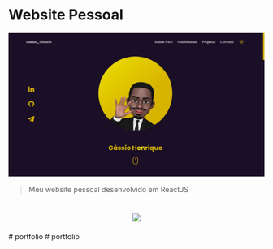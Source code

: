 # Website Pessoal

<div align="center"><img src="./public/assets/site-banner.jpeg" alt="personal website"></div>

> Meu website pessoal desenvolvido em ReactJS

<h1>

<h3 align="center">
      <a href="">
        <img  src="https://img.shields.io/badge/-ACCESS%20THE%20PROJECT-191627?&style=for-the-badge&logoColor=D9A404" />
      </a>
</h3>
# portfolio
# portfolio
